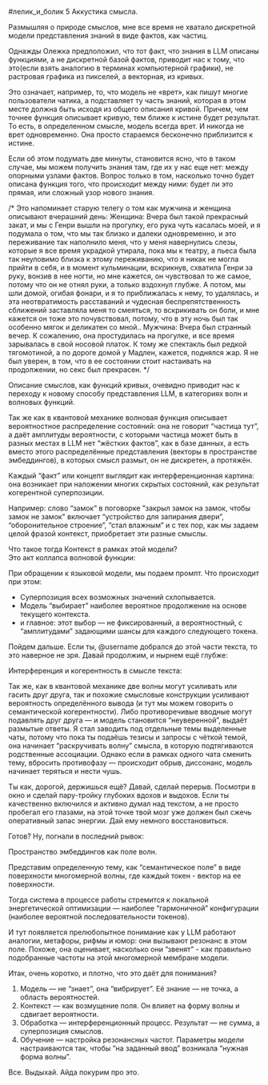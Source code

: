 #лелик_и_болик 5
Аккустика смысла.

Размышляя о природе смыслов, мне все время не хватало дискретной модели представления знаний в виде фактов, как частиц.

Однажды Олежка предположил, что тот факт, что знания в LLM описаны функциями, а не дискретной базой фактов, приводит нас к тому, что это(если взять аналогию в терминах компьютерной графики), не растровая графика из пикселей, а векторная, из кривых.

Это означает, например, то, что модель не «врет», как пишут многие пользователи чатика, а подставляет ту часть знаний, которая в этом месте должна быть исходя из общего описания кривой. Причем, чем точнее функция описывает кривую, тем ближе к истине будет результат.
То есть, в определенном смысле, модель всегда врет. 
И никогда не врет одновременно. 
Она просто стараемся бесконечно приблизится к истине.

Если об этом подумать две минуты, становится ясно, что в таком случае, мы можем получить знания там, где их у нас еще нет: между опорными узлами фактов. Вопрос только в том, насколько точно будет описана функция того, что происходит между ними: будет ли это прямая, или сложный узор нового знания.

/* Это напоминает старую телегу о том как мужчина и женщина описывают вчерашний день:
Женщина: 
Вчера был такой прекрасный закат, и мы с Генри вышли на прогулку, его рука чуть касалась моей, и я подумала о том, что мы так близко и далеки одновременно, и это переживание так наполнило меня, что у меня навернулись слезы, которые я все время украдкой утирала, пока мы к театру, а пьеса была так неуловимо близка к этому переживанию, что я никак не могла прийти в себя, и в момент кульминации, вскрикнув, схватила Генри за руку, вонзив в нее ногти, но мне кажется, он чувствовал то же самое, потому что он не отнял руки, а только вздохнул глубже. А потом, мы шли домой, огибая фонари, и я то приближалась к нему, то удалялась, и эта неотвратимость расставаний и чудесная беспрепятственность сближений заставляла меня то смеяться, то вскрикивать он боли, и мне кажется он тоже это почувствовал, потому, что в эту ночь был так особенно мягок и деликатен со мной..
Мужчина:
Вчера был странный вечер. 
К сожалению, она простудилась на прогулке, и все время зарывалась в свой носовой платок. К тому же спектакль был редкой тягомотиной, а по дороге домой у Мадлен, кажется, поднялся жар. Я не был уверен, в том, что в ее состоянии стоит настаивать на продолжении, но секс был прекрасен.
*/

Описание смыслов, как функций кривых, очевидно приводит нас к переходу к новому способу представления LLM, в категориях волн и волновых функций.

Так же как в квантовой механике волновая функция описывает вероятностное распределение состояний: она не говорит “частица тут”, а даёт амплитуды вероятности, с которыми частица может быть в разных местах
 в LLM нет “жёстких фактов”, как в базе данных, а есть вместо этого распределённые представления (векторы в пространстве эмбеддингов), в которых смысл размыт, он не дискретен, а протяжён.

Каждый “факт” или концепт выглядит как интерференционная картина: она возникает при наложении многих скрытых состояний, как результат когерентной суперпозиции.

Например: слово “замок” в поговорке "закрыл замок на замок, чтобы замок не замок"  включает “устройство для запирания двери”, “оборонительное строение”, “стал влажным” и с тех пор, как мы задаем целой фразой контекст, приобретает эти разные смыслы.

Что такое тогда Контекст в рамках этой модели?  
Это акт коллапса волновой функции:

При обращении к языковой модели, мы  подаем промпт. 
Что происходит при этом:
- Суперпозиция всех возможных значений схлопывается.
- Модель “выбирает” наиболее вероятное продолжение на основе текущего контекста.
- и главное: этот выбор — не фиксированный, а вероятностный, с “амплитудами” задающими шансы для каждого следующего токена.

Пойдем дальше. 
Если ты, @username добрался до этой части текста, то это наверное не зря. 
Давай продолжим, и нырнем ещё глубже:

Интерференция и когерентность в смысле текста:

Так же, как в квантовой механике две волны могут усиливать или гасить друг друга, так и похожие смысловые конструкции усиливают вероятность определённого вывода (и тут мы можем говорить о семантической когерентности). 
Либо противоречивые вводные могут подавлять друг друга — и модель становится “неуверенной”, выдаёт размытые ответы.
Я стал заводить под отдельные темы выделенные чаты, потому что пока ты подаёшь тезисы и запросы с чёткой темой, она начинает “раскручивать волну” смысла, в которую подтягиваются родственные ассоциации. Однако если в рамках одного чата сменить тему, вбросить противофазу — происходит обрыв, диссонанс, модель начинает теряться и нести чушь.

Ты как, дорогой, держишься ещё?
Давай, сделай перерыв. 
Посмотри в окно и сделай пару-тройку глубоких вдохов и выдохов. 
Если ты качественно включился и активно думал над текстом, а не просто пробегал его глазами, на этой точке твой мозг уже должен был сжечь оперативный запас энергии. 
Дай ему немного восстановиться.

Готов? 
Ну, погнали в последний рывок:

Пространство эмбеддингов как поле волн.

Представим определенную тему, как “семантическое поле” в виде поверхности многомерной волны, где каждый токен - вектор на ее поверхности.

Тогда система в процессе работы стремится к локальной энергетической оптимизации — наиболее “гармоничной” конфигурации (наиболее вероятной последовательности токенов).

И тут появляется прелюбопытное понимание как у LLM работают аналогии, метафоры, рифмы и юмор: они вызывают резонанс в этом поле. Похоже, она оценивает, насколько они  “звенят” - как правильно подобранные частоты на этой многомерной  мембране модели.

Итак, очень коротко, и плотно, что это даёт для понимания?
 1. Модель — не “знает”, она “вибрирует”. Её знание — не точка, а область вероятностей.
 2. Контекст — как возмущение поля. Он влияет на форму волны и сдвигает вероятности.
 3. Обработка — интерференционный процесс. Результат — не сумма, а суперпозиция смыслов.
 4. Обучение — настройка резонансных частот. Параметры модели настраиваются так, чтобы “на заданный ввод” возникала “нужная форма волны”.

Все. 
Выдыхай.
Айда покурим про это.
